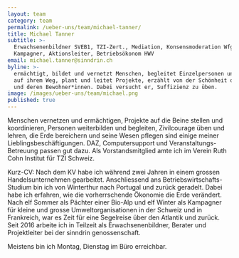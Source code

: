 ```yaml
---
layout: team
category: team
permalink: /ueber-uns/team/michael-tanner/
title: Michael Tanner
subtitle: >-
  Erwachsenenbildner SVEB1, TZI-Zert., Mediation, Konsensmoderation WfgA, Zert.
  Kampagner, Aktionsleiter, Betriebsökonom HWV
email: michael.tanner@sinndrin.ch
byline: >-
  ermächtigt, bildet und vernetzt Menschen, begleitet Einzelpersonen und Gruppen
  auf ihrem Weg, plant und leitet Projekte, erzählt von der Schönheit der Erde
  und deren Bewohner*innen. Dabei versucht er, Suffizienz zu üben.
image: /images/ueber-uns/team/michael.png
published: true
---
```

Menschen vernetzen und ermächtigen, Projekte auf die Beine stellen und koordinieren, Personen weiterbilden und begleiten, Zivilcourage üben und lehren, die Erde bereichern und seine Wesen pflegen sind einige meiner Lieblingsbeschäftigungen. DAZ, Computersupport und Veranstaltungs-Betreuung passen gut dazu. Als Vorstandsmitglied amte ich im Verein Ruth Cohn Institut für TZI Schweiz.

Kurz-CV: Nach dem KV habe ich während zwei Jahren in einem grossen Handelsunternehmen gearbeitet. Anschliessend ans Betriebswirtschafts-Studium bin ich von Winterthur nach Portugal und zurück geradelt. Dabei habe ich erfahren, wie die vorherrschende Ökonomie die Erde verändert. Nach elf Sommer als Pächter einer Bio-Alp und elf Winter als Kampagner für kleine und grosse Umweltorganisationen in der Schweiz und in Frankreich, war es Zeit für eine Segelreise über den Atlantik und zurück. Seit 2016 arbeite ich in Teilzeit als Erwachsenenbildner, Berater und Projektleiter bei der sinndrin genossenschaft.

Meistens bin ich Montag, Dienstag im Büro erreichbar.

[mtblog]: /blog/unterwegs/

